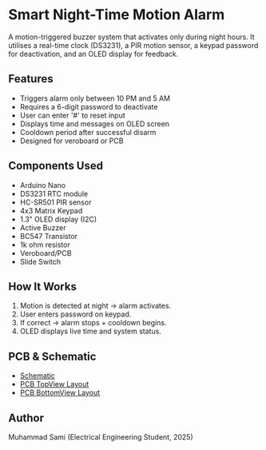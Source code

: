 # Smart Night-Time Motion Alarm

A motion-triggered buzzer system that activates only during night hours. It utilises a real-time clock (DS3231), a PIR motion sensor, a keypad password for deactivation, and an OLED display for feedback.

## Features
- Triggers alarm only between 10 PM and 5 AM
- Requires a 6-digit password to deactivate
- User can enter '#' to reset input
- Displays time and messages on OLED screen
- Cooldown period after successful disarm
- Designed for veroboard or PCB

## Components Used
- Arduino Nano
- DS3231 RTC module
- HC-SR501 PIR sensor
- 4x3 Matrix Keypad
- 1.3" OLED display (I2C)
- Active Buzzer
- BC547 Transistor
- 1k ohm resistor
- Veroboard/PCB
- Slide Switch

## How It Works
1. Motion is detected at night → alarm activates.
2. User enters password on keypad.
3. If correct → alarm stops + cooldown begins.
4. OLED displays live time and system status.



## PCB & Schematic
- [Schematic](schematic.pdf)
- [PCB TopView Layout](images/NightGuard_PCB_TopView.png)
- [PCB BottomView Layout](images/NightGuard_PCB_BottomView.png)

## Author
Muhammad Sami (Electrical Engineering Student, 2025)
